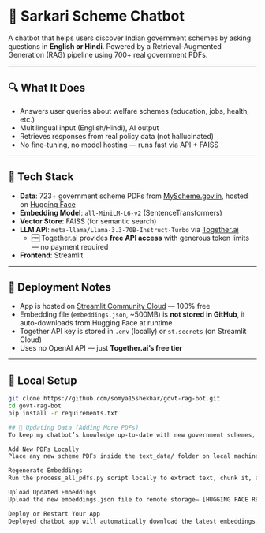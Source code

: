 # 🤖 Sarkari Scheme Chatbot

A chatbot that helps users discover Indian government schemes by asking questions in **English or Hindi**. Powered by a Retrieval-Augmented Generation (RAG) pipeline using 700+ real government PDFs.

---

## 🔍 What It Does

- Answers user queries about welfare schemes (education, jobs, health, etc.)
- Multilingual input (English/Hindi), AI output
- Retrieves responses from real policy data (not hallucinated)
- No fine-tuning, no model hosting — runs fast via API + FAISS

---

## 🧠 Tech Stack

- **Data**: 723+ government scheme PDFs from [MyScheme.gov.in](https://www.myscheme.gov.in/), hosted on [Hugging Face](https://huggingface.co/datasets/somya15shekhar/govt-schemes-embeddings)
- **Embedding Model**: `all-MiniLM-L6-v2` (SentenceTransformers)
- **Vector Store**: FAISS (for semantic search)
- **LLM API**: `meta-llama/Llama-3.3-70B-Instruct-Turbo` via [Together.ai](https://platform.together.xyz/)
  - 🆓 Together.ai provides **free API access** with generous token limits — no payment required
- **Frontend**: Streamlit

---

## 🚀 Deployment Notes

- App is hosted on [Streamlit Community Cloud](https://streamlit.io/cloud) — 100% free
- Embedding file (`embeddings.json`, ~500MB) is **not stored in GitHub**, it auto-downloads from Hugging Face at runtime
- Together API key is stored in `.env` (locally) or `st.secrets` (on Streamlit Cloud)
- Uses no OpenAI API — just **Together.ai’s free tier**

---

## 🧪 Local Setup

```bash
git clone https://github.com/somya15shekhar/govt-rag-bot.git
cd govt-rag-bot
pip install -r requirements.txt

## 🔁 Updating Data (Adding More PDFs)
To keep my chatbot’s knowledge up-to-date with new government schemes, follow this pipeline:

Add New PDFs Locally
Place any new scheme PDFs inside the text_data/ folder on local machine.

Regenerate Embeddings
Run the process_all_pdfs.py script locally to extract text, chunk it, and generate an updated embeddings.json file that includes all PDFs.

Upload Updated Embeddings
Upload the new embeddings.json file to remote storage— [HUGGING FACE REPO](https://huggingface.co/datasets/somya15shekhar/govt-schemes-embeddings/tree/main)

Deploy or Restart Your App
Deployed chatbot app will automatically download the latest embeddings.json at startup and use it without requiring any code changes.